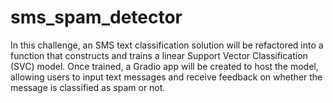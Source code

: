 # sms_spam_detector
 In this challenge, an SMS text classification solution will be refactored into a function that constructs and trains a linear Support Vector Classification (SVC) model. Once trained, a Gradio app will be created to host the model, allowing users to input text messages and receive feedback on whether the message is classified as spam or not.
